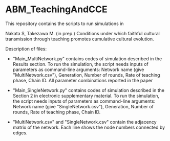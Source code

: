 # ABM_TeachingAndCCE

This repository contains the scripts to run simulations in

Nakata S, Takezawa M. (in prep.) Conditions under which faithful cultural transmission through teaching promotes cumulative cultural evolution.

Description of files:

* "Main_MultiNetwork.py" contains codes of simulation described in the Results section. To run the simulation, the script needs inputs of parameters as command-line arguments: Network name (give "MultiNetwork.csv"), Generation, Number of rounds, Rate of teaching phase, Chain ID. All parameter combinations reported in the paper

* "Main_SingleNetwork.py" contains codes of simulation described in the Section 2 in electronic supplementary material. To run the simulation, the script needs inputs of parameters as command-line arguments: Network name (give "SingleNetwork.csv"), Generation, Number of rounds, Rate of teaching phase, Chain ID. 

* "MultiNetwork.csv" and "SingleNetwork.csv" contain the adjacency matrix of the network. Each line shows the node numbers connected by edges.
